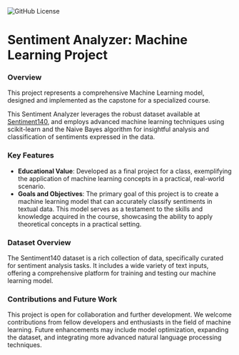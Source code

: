 <img alt="GitHub License" src="https://img.shields.io/github/license/tjrelyts/Sentiment-Analysis">
<h1>Sentiment Analyzer: Machine Learning Project</h1>
<h3>Overview</h3>
This project represents a comprehensive Machine Learning model, designed and implemented as the capstone for a specialized course. 

This Sentiment Analyzer leverages the robust dataset available at <a href="https://www.kaggle.com/datasets/kazanova/sentiment140">Sentiment140</a>, and employs advanced machine learning techniques using scikit-learn and the Naive Bayes algorithm for insightful analysis and classification of sentiments expressed in the data.

<h3>Key Features</h3>
<ul>
 <li><strong>Educational Value</strong>: Developed as a final project for a class, exemplifying the application of machine learning concepts in a practical, real-world scenario.</li>
 <li><strong>Goals and Objectives</strong>: The primary goal of this project is to create a machine learning model that can accurately classify sentiments in textual data. This model serves as a testament to the skills and knowledge acquired in the course, showcasing the
  ability to apply theoretical concepts in a practical setting.</li>
</ul>

<h3>Dataset Overview</h3>
The Sentiment140 dataset is a rich collection of data, specifically curated for sentiment analysis tasks. It includes a wide variety of text inputs, offering a comprehensive platform for training and testing our machine learning model.

<h3>Contributions and Future Work</h3>

This project is open for collaboration and further development. We welcome contributions from fellow developers and enthusiasts in the field of machine learning. Future enhancements may include model optimization, expanding the dataset, and integrating more advanced natural language processing techniques.
